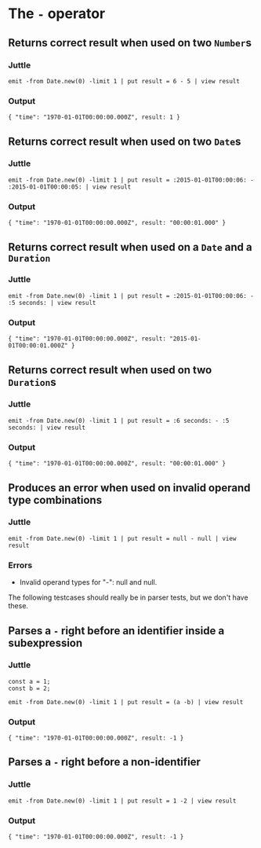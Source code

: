 # The `-` operator

## Returns correct result when used on two `Number`s

### Juttle

    emit -from Date.new(0) -limit 1 | put result = 6 - 5 | view result

### Output

    { "time": "1970-01-01T00:00:00.000Z", result: 1 }

## Returns correct result when used on two `Date`s

### Juttle

    emit -from Date.new(0) -limit 1 | put result = :2015-01-01T00:00:06: - :2015-01-01T00:00:05: | view result

### Output

    { "time": "1970-01-01T00:00:00.000Z", result: "00:00:01.000" }

## Returns correct result when used on a `Date` and a `Duration`

### Juttle

    emit -from Date.new(0) -limit 1 | put result = :2015-01-01T00:00:06: - :5 seconds: | view result

### Output

    { "time": "1970-01-01T00:00:00.000Z", result: "2015-01-01T00:00:01.000Z" }

## Returns correct result when used on two `Duration`s

### Juttle

    emit -from Date.new(0) -limit 1 | put result = :6 seconds: - :5 seconds: | view result

### Output

    { "time": "1970-01-01T00:00:00.000Z", result: "00:00:01.000" }

## Produces an error when used on invalid operand type combinations

### Juttle

    emit -from Date.new(0) -limit 1 | put result = null - null | view result

### Errors

  * Invalid operand types for "-": null and null.

The following testcases should really be in parser tests, but we don't have
these.

## Parses a `-` right before an identifier inside a subexpression

### Juttle

    const a = 1;
    const b = 2;

    emit -from Date.new(0) -limit 1 | put result = (a -b) | view result

### Output

    { "time": "1970-01-01T00:00:00.000Z", result: -1 }

## Parses a `-` right before a non-identifier

### Juttle

    emit -from Date.new(0) -limit 1 | put result = 1 -2 | view result

### Output

    { "time": "1970-01-01T00:00:00.000Z", result: -1 }
